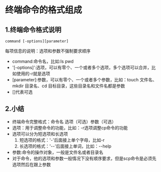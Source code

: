 # 终端命令的格式组成

## 1.终端命令格式说明

```
command [-options][parameter]
```

每项信息的说明：选项和参数不强制要求顺序

* command:命令名，比如:ls pwd
* '[-options]':选项，可以有零个、一个或者多个选项，多个选项可以合并，比如使用的-r就是选项
* [parameter]:参数，可以有零个、一个或者多个参数，比如：touch 文件名、mkdir 目录名、cd  目标目录，这些目录名和文件名都是参数
* []代表可选
  

## 2.小结
* 终端命令完整格式：命令名 选项（可选）参数（可选）
* 选项：用于调整命令的功能，比如：-r选项调整cp命令的功能
* 选项可以分为短选项和长选项
  1. 短选项的格式：'-'后面接上单个字母，比如-r
  2. 长选项的格式：'--'后面接上单词，比如：--help
* 参数:命令的操作对象，一般是文件名或者目录名
* 对于命令，他的选项和参数一般情况下没有顺序要求，但是scp命令是必须先选项然后在跟上参数
